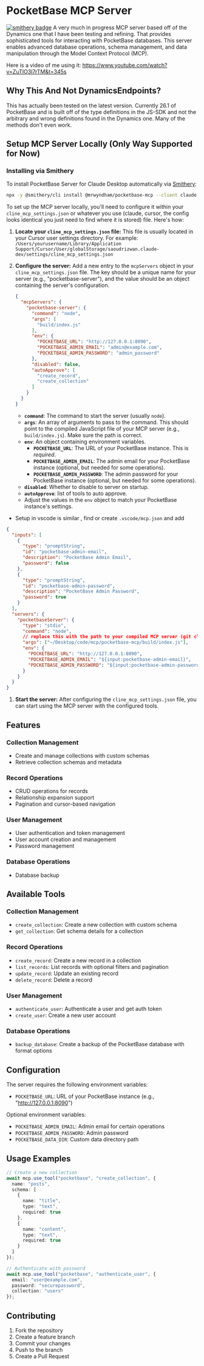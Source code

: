 # PocketBase MCP Server
[![smithery badge](https://smithery.ai/badge/@mrwyndham/pocketbase-mcp)](https://smithery.ai/server/@mrwyndham/pocketbase-mcp)
A very much in progress MCP server based off of the Dynamics one that I have been testing and refining. That provides sophisticated tools for interacting with PocketBase databases. This server enables advanced database operations, schema management, and data manipulation through the Model Context Protocol (MCP).

Here is a video of me using it: https://www.youtube.com/watch?v=ZuTIO3I7rTM&t=345s

## Why This And Not DynamicsEndpoints?
This has actually been tested on the latest version. Currently 26.1 of PocketBase and is built off of the type definitions in the JS-SDK and not the arbitrary and wrong definitions found in the Dynamics one. Many of the methods don't even work.

## Setup MCP Server Locally (Only Way Supported for Now)

### Installing via Smithery

To install PocketBase Server for Claude Desktop automatically via [Smithery](https://smithery.ai/server/@mrwyndham/pocketbase-mcp):

```bash
npx -y @smithery/cli install @mrwyndham/pocketbase-mcp --client claude
```

To set up the MCP server locally, you'll need to configure it within your `cline_mcp_settings.json` or whatever you use (claude, cursor, the config looks identical you just need to find where it is stored) file. Here's how:

1.  **Locate your `cline_mcp_settings.json` file:** This file is usually located in your Cursor user settings directory. For example:
    `/Users/yourusername/Library/Application Support/Cursor/User/globalStorage/saoudrizwan.claude-dev/settings/cline_mcp_settings.json`

2.  **Configure the server:** Add a new entry to the `mcpServers` object in your `cline_mcp_settings.json` file. The key should be a unique name for your server (e.g., "pocketbase-server"), and the value should be an object containing the server's configuration.

    ```json
    {
      "mcpServers": {
        "pocketbase-server": {
          "command": "node",
          "args": [
            "build/index.js"
          ],
          "env": {
            "POCKETBASE_URL": "http://127.0.0.1:8090",
            "POCKETBASE_ADMIN_EMAIL": "admin@example.com",
            "POCKETBASE_ADMIN_PASSWORD": "admin_password"
          },
          "disabled": false,
          "autoApprove": [
            "create_record",
            "create_collection"
          ]
        }
      }
    }
    ```

    *   **`command`**: The command to start the server (usually `node`).
    *   **`args`**: An array of arguments to pass to the command.  This should point to the compiled JavaScript file of your MCP server (e.g., `build/index.js`).  Make sure the path is correct.
    *   **`env`**: An object containing environment variables.
        *   **`POCKETBASE_URL`**:  The URL of your PocketBase instance.  This is *required*.
        *   **`POCKETBASE_ADMIN_EMAIL`**: The admin email for your PocketBase instance (optional, but needed for some operations).
        *   **`POCKETBASE_ADMIN_PASSWORD`**: The admin password for your PocketBase instance (optional, but needed for some operations).
    * **`disabled`**: Whether to disable to server on startup.
    * **`autoApprove`**: list of tools to auto approve.
    *   Adjust the values in the `env` object to match your PocketBase instance's settings.

- Setup in vscode is similar , find or create `.vscode/mcp.json` and add
```json
{
  "inputs": [
    {
      "type": "promptString",
      "id": "pocketbase-admin-email",
      "description": "PocketBase Admin Email",
      "password": false
    },
    {
      "type": "promptString", 
      "id": "pocketbase-admin-password",
      "description": "PocketBase Admin Password",
      "password": true
    }
  ],
  "servers": {
    "pocketbaseServer": {
      "type": "stdio",
      "command": "node",
      // replace this with the path to your compiled MCP server (git clone the repo and run `npm run build` to compile)
      "args": ["~/Desktop/code/mcp/pocketbase-mcp/build/index.js"],
      "env": {
        "POCKETBASE_URL": "http://127.0.0.1:8090",
        "POCKETBASE_ADMIN_EMAIL": "${input:pocketbase-admin-email}",
        "POCKETBASE_ADMIN_PASSWORD": "${input:pocketbase-admin-password}"
      }
    }
  }
}
```

1.  **Start the server:** After configuring the `cline_mcp_settings.json` file, you can start using the MCP server with the configured tools.

## Features

### Collection Management
- Create and manage collections with custom schemas
- Retrieve collection schemas and metadata

### Record Operations
- CRUD operations for records
- Relationship expansion support
- Pagination and cursor-based navigation

### User Management
- User authentication and token management
- User account creation and management
- Password management

### Database Operations
- Database backup

## Available Tools

### Collection Management
- `create_collection`: Create a new collection with custom schema
- `get_collection`: Get schema details for a collection

### Record Operations
- `create_record`: Create a new record in a collection
- `list_records`: List records with optional filters and pagination
- `update_record`: Update an existing record
- `delete_record`: Delete a record

### User Management
- `authenticate_user`: Authenticate a user and get auth token
- `create_user`: Create a new user account

### Database Operations
- `backup_database`: Create a backup of the PocketBase database with format options

## Configuration

The server requires the following environment variables:

- `POCKETBASE_URL`: URL of your PocketBase instance (e.g., "http://127.0.0.1:8090")

Optional environment variables:
- `POCKETBASE_ADMIN_EMAIL`: Admin email for certain operations
- `POCKETBASE_ADMIN_PASSWORD`: Admin password
- `POCKETBASE_DATA_DIR`: Custom data directory path

## Usage Examples
```typescript
// Create a new collection
await mcp.use_tool("pocketbase", "create_collection", {
  name: "posts",
  schema: [
    {
      name: "title",
      type: "text",
      required: true
    },
    {
      name: "content",
      type: "text",
      required: true
    }
  ]
});

// Authenticate with password
await mcp.use_tool("pocketbase", "authenticate_user", {
  email: "user@example.com",
  password: "securepassword",
  collection: "users"
});
```

## Contributing

1. Fork the repository
2. Create a feature branch
3. Commit your changes
4. Push to the branch
5. Create a Pull Request
